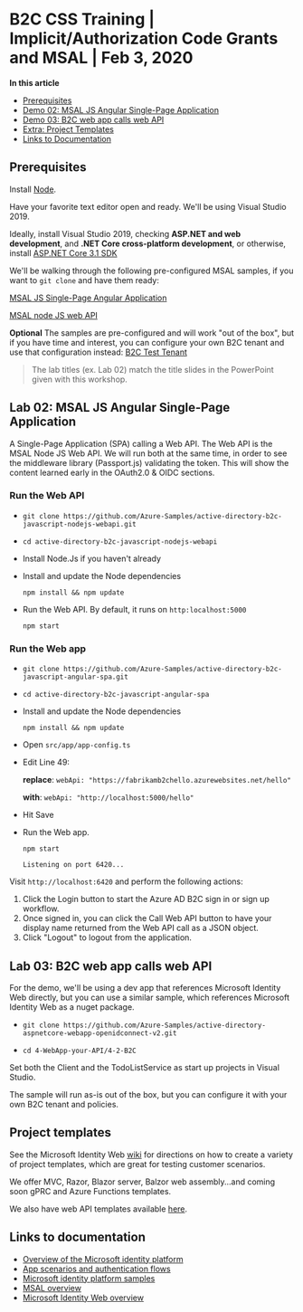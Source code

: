 # B2C CSS Training | Implicit/Authorization Code Grants and MSAL | Feb 3, 2020

**In this article**
- [Prerequisites](#prerequisites)
- [Demo 02: MSAL JS Angular Single-Page Application](#lab-02-msal-js-angular-single-page-application)
- [Demo 03: B2C web app calls web API](#lab-03-b2c-web-app-calls-web-api)
- [Extra: Project Templates](#project-templates)
- [Links to Documentation](#links-to-documentation)

## Prerequisites

Install [Node](https://nodejs.org/en/download/).

Have your favorite text editor open and ready. We'll be using Visual Studio 2019.

Ideally, install Visual Studio 2019, checking **ASP.NET and web development**, and **.NET Core cross-platform development**, or otherwise, install [ASP.NET Core 3.1 SDK](https://dotnet.microsoft.com/download/dotnet-core/3.1)

We'll be walking through the following pre-configured MSAL samples, if you want to `git clone` and have them ready:

[MSAL JS Single-Page Angular Application](https://github.com/Azure-Samples/active-directory-b2c-javascript-angular-spa)

[MSAL node JS web API](https://github.com/Azure-Samples/active-directory-b2c-javascript-nodejs-webapi)

**Optional**
The samples are pre-configured and will work "out of the box", but if you have time and interest, you can configure your own B2C tenant and use that configuration instead:
[B2C Test Tenant](https://docs.microsoft.com/en-us/azure/active-directory-b2c/tutorial-create-tenant)

> The lab titles (ex. Lab 02) match the title slides in the PowerPoint given with this workshop.

## Lab 02: MSAL JS Angular Single-Page Application

A Single-Page Application (SPA) calling a Web API.
The Web API is the MSAL Node JS Web API.
We will run both at the same time, in order to see the middleware library (Passport.js) validating the token. This will show the content learned early in the OAuth2.0 & OIDC sections.

### Run the Web API

- `git clone https://github.com/Azure-Samples/active-directory-b2c-javascript-nodejs-webapi.git`

- `cd active-directory-b2c-javascript-nodejs-webapi`

- Install Node.Js if you haven't already

- Install and update the Node dependencies

    `npm install && npm update`

- Run the Web API. By default, it runs on `http:localhost:5000`

    `npm start`

### Run the Web app

- `git clone https://github.com/Azure-Samples/active-directory-b2c-javascript-angular-spa.git`

- `cd active-directory-b2c-javascript-angular-spa`

- Install and update the Node dependencies

    `npm install && npm update`

- Open `src/app/app-config.ts`
- Edit Line 49:

    **replace**: `webApi: "https://fabrikamb2chello.azurewebsites.net/hello"`

    **with**: `webApi: "http://localhost:5000/hello"`
- Hit Save

- Run the Web app.

    `npm start`

    `Listening on port 6420...`

Visit `http://localhost:6420` and perform the following actions:

1) Click the Login button to start the Azure AD B2C sign in or sign up workflow.
1) Once signed in, you can click the Call Web API button to have your display name returned from the Web API call as a JSON object.
1) Click "Logout" to logout from the application.

## Lab 03: B2C web app calls web API

For the demo, we'll be using a dev app that references Microsoft Identity Web directly, but you can use a similar sample, which references Microsoft Identity Web as a nuget package.

- `git clone https://github.com/Azure-Samples/active-directory-aspnetcore-webapp-openidconnect-v2.git`

- `cd 4-WebApp-your-API/4-2-B2C`

Set both the Client and the TodoListService as start up projects in Visual Studio.

The sample will run as-is out of the box, but you can configure it with your own B2C tenant and policies.

## Project templates

See the Microsoft Identity Web [wiki](https://github.com/AzureAD/microsoft-identity-web/wiki/web-app-template) for directions on how to create a variety of project templates, which are great for testing customer scenarios.

We offer MVC, Razor, Blazor server, Balzor web assembly...and coming soon gPRC and Azure Functions templates.

We also have web API templates available [here](https://github.com/AzureAD/microsoft-identity-web/wiki/web-api-template).

## Links to documentation
- [Overview of the Microsoft identity platform](https://aka.ms/aaddev)
- [App scenarios and authentication flows](https://docs.microsoft.com/en-us/azure/active-directory/develop/authentication-flows-app-scenarios)
- [Microsoft identity platform samples](https://docs.microsoft.com/en-us/azure/active-directory/develop/sample-v2-code)
- [MSAL overview](https://docs.microsoft.com/en-us/azure/active-directory/develop/msal-overview)
- [Microsoft Identity Web overview](https://docs.microsoft.com/en-us/azure/active-directory/develop/microsoft-identity-web)

